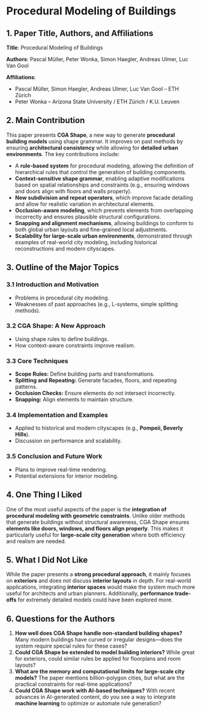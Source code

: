 # **Procedural Modeling of Buildings**

## 1. Paper Title, Authors, and Affiliations

**Title**: Procedural Modeling of Buildings

**Authors**: Pascal Müller, Peter Wonka, Simon Haegler, Andreas Ulmer, Luc Van Gool

**Affiliations**:

- Pascal Müller, Simon Haegler, Andreas Ulmer, Luc Van Gool – ETH Zürich
- Peter Wonka – Arizona State University / ETH Zürich / K.U. Leuven

## 2. Main Contribution

This paper presents **CGA Shape**, a new way to generate **procedural building models** using shape grammar. It improves on past methods by ensuring **architectural consistency** while allowing for **detailed urban environments**. The key contributions include:

- A **rule-based system** for procedural modeling, allowing the definition of hierarchical rules that control the generation of building components.
- **Context-sensitive shape grammar**, enabling adaptive modifications based on spatial relationships and constraints (e.g., ensuring windows and doors align with floors and walls properly).
- **New subdivision and repeat operators**, which improve facade detailing and allow for realistic variation in architectural elements.
- **Occlusion-aware modeling**, which prevents elements from overlapping incorrectly and ensures plausible structural configurations.
- **Snapping and alignment mechanisms**, allowing buildings to conform to both global urban layouts and fine-grained local adjustments.
- **Scalability for large-scale urban environments**, demonstrated through examples of real-world city modeling, including historical reconstructions and modern cityscapes.

## 3. Outline of the Major Topics

### 3.1 Introduction and Motivation

- Problems in procedural city modeling.
- Weaknesses of past approaches (e.g., L-systems, simple splitting methods).

### 3.2 CGA Shape: A New Approach

- Using shape rules to define buildings.
- How context-aware constraints improve realism.

### 3.3 Core Techniques

- **Scope Rules:** Define building parts and transformations.
- **Splitting and Repeating:** Generate facades, floors, and repeating patterns.
- **Occlusion Checks:** Ensure elements do not intersect incorrectly.
- **Snapping:** Align elements to maintain structure.

### 3.4 Implementation and Examples

- Applied to historical and modern cityscapes (e.g., **Pompeii, Beverly Hills**).
- Discussion on performance and scalability.

### 3.5 Conclusion and Future Work

- Plans to improve real-time rendering.
- Potential extensions for interior modeling.

## 4. One Thing I Liked

One of the most useful aspects of the paper is the **integration of procedural modeling with geometric constraints**. Unlike older methods that generate buildings without structural awareness, CGA Shape ensures **elements like doors, windows, and floors align properly**. This makes it particularly useful for **large-scale city generation** where both efficiency and realism are needed.

## 5. What I Did Not Like

While the paper presents a **strong procedural approach**, it mainly focuses on **exteriors** and does not discuss **interior layouts** in depth. For real-world applications, integrating **interior spaces** would make the system much more useful for architects and urban planners. Additionally, **performance trade-offs** for extremely detailed models could have been explored more.

## 6. Questions for the Authors

1. **How well does CGA Shape handle non-standard building shapes?** Many modern buildings have curved or irregular designs—does the system require special rules for these cases?
2. **Could CGA Shape be extended to model building interiors?** While great for exteriors, could similar rules be applied for floorplans and room layouts?
3. **What are the memory and computational limits for large-scale city models?** The paper mentions billion-polygon cities, but what are the practical constraints for real-time applications?
4. **Could CGA Shape work with AI-based techniques?** With recent advances in AI-generated content, do you see a way to integrate **machine learning** to optimize or automate rule generation?